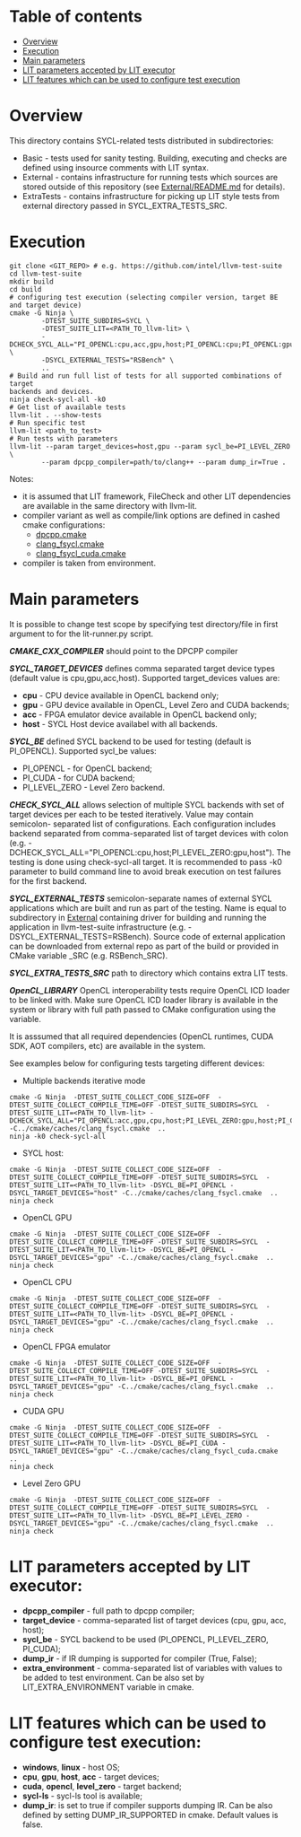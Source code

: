 # Table of contents
 * [Overview](#overview)
 * [Execution](#execution)
 * [Main parameters](#main-parameters)
 * [LIT parameters accepted by LIT executor](#lit-parameters-accepted-by-lit-executor)
 * [LIT features which can be used to configure test execution](#lit-features-which-can-be-used-to-configure-test-execution)

# Overview
This directory contains SYCL-related tests distributed in subdirectories:
 - Basic - tests used for sanity testing. Building, executing and checks are
   defined using insource comments with LIT syntax.
 - External - contains infrastructure for running tests which sources are
   stored outside of this repository (see [External/README.md](External/README.md) for details).
 - ExtraTests - contains infrastructure for picking up LIT style tests
   from external directory passed in SYCL_EXTRA_TESTS_SRC. 

# Execution
```
git clone <GIT_REPO> # e.g. https://github.com/intel/llvm-test-suite
cd llvm-test-suite
mkdir build
cd build
# configuring test execution (selecting compiler version, target BE and target device)
cmake -G Ninja \
        -DTEST_SUITE_SUBDIRS=SYCL \
        -DTEST_SUITE_LIT=<PATH_TO_llvm-lit> \
        -DCHECK_SYCL_ALL="PI_OPENCL:cpu,acc,gpu,host;PI_OPENCL:cpu;PI_OPENCL:gpu;PI_OPENCL:acc;PI_OPENCL:host;PI_LEVEL_ZERO:gpu,host;PI_LEVEL_ZERO:gpu;PI_LEVEL_ZERO:host" \
        -DSYCL_EXTERNAL_TESTS="RSBench" \
        ..
# Build and run full list of tests for all supported combinations of target
backends and devices.
ninja check-sycl-all -k0
# Get list of available tests
llvm-lit . --show-tests
# Run specific test
llvm-lit <path_to_test>
# Run tests with parameters
llvm-lit --param target_devices=host,gpu --param sycl_be=PI_LEVEL_ZERO \
        --param dpcpp_compiler=path/to/clang++ --param dump_ir=True .
```

Notes:
 - it is assumed that LIT framework, FileCheck and other LIT dependencies are
available in the same directory with llvm-lit.
 - compiler variant as well as compile/link options are defined in cashed cmake
 configurations:
   - [dpcpp.cmake](../../cmake/caches/dpcpp.cmake)
   - [clang_fsycl.cmake](../../cmake/cashes/clang_fsycl.cmake)
   - [clang_fsycl_cuda.cmake](../../cmake/cashes/clang_fsycl_cuda.cmake)
 - compiler is taken from environment.

# Main parameters
It is possible to change test scope by specifying test directory/file in first
argument to for the lit-runner.py script.

***CMAKE_CXX_COMPILER*** should point to the DPCPP compiler

***SYCL_TARGET_DEVICES*** defines comma separated target device types (default
value is cpu,gpu,acc,host). Supported target_devices values are:
 - **cpu**  - CPU device available in OpenCL backend only;
 - **gpu**  - GPU device available in OpenCL, Level Zero and CUDA backends;
 - **acc**  - FPGA emulator device available in OpenCL backend only;
 - **host** - SYCL Host device availabel with all backends.

***SYCL_BE*** defined SYCL backend to be used for testing (default is
PI_OPENCL).
Supported sycl_be values:
 - PI_OPENCL - for OpenCL backend;
 - PI_CUDA - for CUDA backend;
 - PI_LEVEL_ZERO - Level Zero backend.

***CHECK_SYCL_ALL*** allows selection of multiple SYCL backends with set of
target devices per each to be tested iteratively. Value may contain semicolon-
separated list of configurations. Each configuration includes backend separated
from comma-separated list of target devices with colon (e.g.
-DCHECK_SYCL_ALL="PI_OPENCL:cpu,host;PI_LEVEL_ZERO:gpu,host"). The testing is
done using check-sycl-all target. It is recommended to pass -k0 parameter to
build command line to avoid break execution on test failures for the first
backend.

***SYCL_EXTERNAL_TESTS*** semicolon-separate names of external SYCL applications
which are built and run as part of the testing. Name is equal to subdirectory in
[External](External) containing driver for building and running the application
in llvm-test-suite infrastructure (e.g. -DSYCL_EXTERNAL_TESTS=RSBench). Source
code of external application can be downloaded from external repo as part of the
build or provided in CMake variable <APPNAME>_SRC (e.g. RSBench_SRC).

***SYCL_EXTRA_TESTS_SRC*** path to directory which contains extra LIT tests.

***OpenCL_LIBRARY*** OpenCL interoperability tests require OpenCL ICD loader
to be linked with. Make sure OpenCL ICD loader library is available in the
system or library with full path passed to CMake configuration using the
variable.

It is asssumed that all required dependencies (OpenCL runtimes, CUDA SDK, AOT
compilers, etc) are available in the system.

See examples below for configuring tests targeting different devices:
 - Multiple backends iterative mode
```
cmake -G Ninja  -DTEST_SUITE_COLLECT_CODE_SIZE=OFF  -DTEST_SUITE_COLLECT_COMPILE_TIME=OFF -DTEST_SUITE_SUBDIRS=SYCL  -DTEST_SUITE_LIT=<PATH_TO_llvm-lit> -DCHECK_SYCL_ALL="PI_OPENCL:acc,gpu,cpu,host;PI_LEVEL_ZERO:gpu,host;PI_CUDA:gpu,host" -C../cmake/caches/clang_fsycl.cmake  ..
ninja -k0 check-sycl-all
```
 - SYCL host:
```
cmake -G Ninja  -DTEST_SUITE_COLLECT_CODE_SIZE=OFF  -DTEST_SUITE_COLLECT_COMPILE_TIME=OFF -DTEST_SUITE_SUBDIRS=SYCL  -DTEST_SUITE_LIT=<PATH_TO_llvm-lit> -DSYCL_BE=PI_OPENCL -DSYCL_TARGET_DEVICES="host" -C../cmake/caches/clang_fsycl.cmake  ..
ninja check
```
 - OpenCL GPU
```
cmake -G Ninja  -DTEST_SUITE_COLLECT_CODE_SIZE=OFF  -DTEST_SUITE_COLLECT_COMPILE_TIME=OFF -DTEST_SUITE_SUBDIRS=SYCL  -DTEST_SUITE_LIT=<PATH_TO_llvm-lit> -DSYCL_BE=PI_OPENCL -DSYCL_TARGET_DEVICES="gpu" -C../cmake/caches/clang_fsycl.cmake  ..
ninja check
```
 - OpenCL CPU
```
cmake -G Ninja  -DTEST_SUITE_COLLECT_CODE_SIZE=OFF  -DTEST_SUITE_COLLECT_COMPILE_TIME=OFF -DTEST_SUITE_SUBDIRS=SYCL  -DTEST_SUITE_LIT=<PATH_TO_llvm-lit> -DSYCL_BE=PI_OPENCL -DSYCL_TARGET_DEVICES="gpu" -C../cmake/caches/clang_fsycl.cmake  ..
ninja check
```
 - OpenCL FPGA emulator
```
cmake -G Ninja  -DTEST_SUITE_COLLECT_CODE_SIZE=OFF  -DTEST_SUITE_COLLECT_COMPILE_TIME=OFF -DTEST_SUITE_SUBDIRS=SYCL  -DTEST_SUITE_LIT=<PATH_TO_llvm-lit> -DSYCL_BE=PI_OPENCL -DSYCL_TARGET_DEVICES="gpu" -C../cmake/caches/clang_fsycl.cmake  ..
ninja check
```
 - CUDA GPU
```
cmake -G Ninja  -DTEST_SUITE_COLLECT_CODE_SIZE=OFF  -DTEST_SUITE_COLLECT_COMPILE_TIME=OFF -DTEST_SUITE_SUBDIRS=SYCL  -DTEST_SUITE_LIT=<PATH_TO_llvm-lit> -DSYCL_BE=PI_CUDA -DSYCL_TARGET_DEVICES="gpu" -C../cmake/caches/clang_fsycl_cuda.cmake  ..
ninja check
```
 - Level Zero GPU
```
cmake -G Ninja  -DTEST_SUITE_COLLECT_CODE_SIZE=OFF  -DTEST_SUITE_COLLECT_COMPILE_TIME=OFF -DTEST_SUITE_SUBDIRS=SYCL  -DTEST_SUITE_LIT=<PATH_TO_llvm-lit> -DSYCL_BE=PI_LEVEL_ZERO -DSYCL_TARGET_DEVICES="gpu" -C../cmake/caches/clang_fsycl.cmake  ..
ninja check
```

# LIT parameters accepted by LIT executor:
 * **dpcpp_compiler** - full path to dpcpp compiler;
 * **target_device** - comma-separated list of target devices (cpu, gpu, acc,
   host);
 * **sycl_be** - SYCL backend to be used (PI_OPENCL, PI_LEVEL_ZERO, PI_CUDA);
 * **dump_ir** - if IR dumping is supported for compiler (True, False);
 * **extra_environment** - comma-separated list of variables with values to be
   added to test environment. Can be also set by LIT_EXTRA_ENVIRONMENT variable
   in cmake.

# LIT features which can be used to configure test execution:
 * **windows**, **linux** - host OS;
 * **cpu**, **gpu**, **host**, **acc** - target devices;
 * **cuda**, **opencl**, **level_zero** - target backend;
 * **sycl-ls** - sycl-ls tool is available;
 * **dump_ir**: is set to true if compiler supports dumping IR. Can be also
   defined by setting DUMP_IR_SUPPORTED in cmake. Default values is false.

